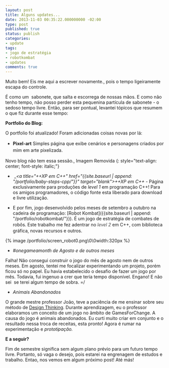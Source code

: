 ```yaml
---
layout: post
title: Alguns updates...
date: 2013-11-03 00:35:22.000000000 -02:00
type: post
published: true
status: publish
categories:
- update
tags:
- jogo de estratégia
- robotkombat
- updates
comments: true
---
```

Muito bem! Eis me aqui a escrever novamente., pois o tempo ligeiramente escapa do controle.

É como um  sabonete, que salta e escorrega de nossas mãos. E como não tenho tempo, não posso perder esta pequenina partícula de sabonete - o sedoso tempo livre. Então, para ser pontual, levantei tópicos que resumem o que fiz durante esse tempo:

**Portfolio do Blog:**

O portfolio foi atualizado! Foram adicionadas coisas novas por lá:

- **Pixel-art** Simples página que exibe cenários e <span style="line-height:1.5;">personagens criados por mim em arte pixelizada.</span><span style="line-height:1.5;"> </span>

Novo blog não tem essa sessão., Imagem Removida
{: style="text-align: center; font-style: italic;"}

-  __<a title="++XP em C++" href="{{site.baseurl | append: "/portfolio/baby-steps-cpp/"}}" target="_blank">++XP em C++</a>__ - Página exclusivamente para produções de <em>level 1 </em>em programação C++! Para os amigos programadores, o código fonte esta liberado para download e livre utilização.

- E por fim, jogo desenvolvido pelos meses de setembro a outubro na cadeira de programação: [Robot Kombat]({{site.baseurl | append: "/portfolio/robotkombat/"}}). É um jogo de estratégia de combates de robôs. Este trabalho me fez adentrar no <em style="color:#444444;line-height:1.5;">level 2 </em>em C++, com biblioteca gráfica, novas recursos e outros.

{% image /portfolio/screen_robot0.png\0\0width:320px %}

- _#onegameamonth de Agosto e de outros meses_

Falha! Não consegui construir o jogo do mês de agosto nem de outros meses. Em agosto, tentei me focalizar experimentando um projeto, porém ficou só no papel. Eu havia estabelecido o desafio de fazer um jogo por mês. Todavia, fui ingenuo a crer que teria tempo disponível. Engano! E não sei  se terei algum tempo de sobra. =/

- *Animais Abandonados*

O grande mestre professor João, teve a paciência de me ensinar sobre seu método de <a class="zem_slink" title="Design thinking" href="http://en.wikipedia.org/wiki/Design_thinking" target="_blank" rel="wikipedia">Design Thinking</a>. Durante aprendizagem, eu o professor elaboramos um conceito de um jogo no âmbito de GamesForChange. A causa do jogo é animais abandonados. Eu curti muito criar em conjunto e o resultado nessa troca de receitas, esta pronto! Agora é rumar na experimentação e _prototipação._

**E a seguir?**

Fim de semestre significa sem algum plano prévio para um futuro tempo livre. Portanto, só vaga o desejo, pois estarei na engrenagem de estudos e trabalho. Entao, nos vemos em algum próximo post! Até más!
